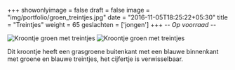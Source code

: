 +++
showonlyimage = false
draft = false
image = "img/portfolio/groen_treintjes.jpg"
date = "2016-11-05T18:25:22+05:30"
title = "Treintjes"
weight = 65
geslachten = ['jongen']
+++
*-- Op voorraad --*

<!--more-->
![Kroontje groen met treintjes][1]
![Kroontje groen met treintjes][2]

Dit kroontje heeft een grasgroene buitenkant met een blauwe binnenkant met groene en blauwe treintjes, het cijfertje is verwisselbaar.

[1]: /img/portfolio/groen_treintjes.jpg
[2]: /img/portfolio/alternatieven/groen_treintjes2.jpg